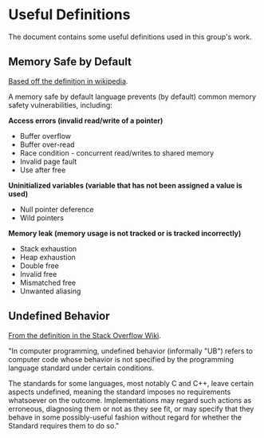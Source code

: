 # Useful Definitions

The document contains some useful definitions used in this group's work.

## Memory Safe by Default

[Based off the definition in wikipedia](https://en.wikipedia.org/wiki/Memory_safety).

A memory safe by default language prevents (by default) common memory safety vulnerabilities, including:

**Access errors (invalid read/write of a pointer)**

* Buffer overflow
* Buffer over-read
* Race condition -  concurrent read/writes to shared memory
* Invalid page fault
* Use after free

**Uninitialized variables (variable that has not been assigned a value is used)**

* Null pointer deference
* Wild pointers

**Memory leak (memory usage is not tracked or is tracked incorrectly)**

* Stack exhaustion
* Heap exhaustion
* Double free
* Invalid free
* Mismatched free
* Unwanted aliasing

## Undefined Behavior

[From the definition in the Stack Overflow Wiki](https://stackoverflow.com/tags/undefined-behavior/info).

"In computer programming, undefined behavior (informally "UB") refers to computer code whose behavior is not specified by the programming language standard under certain conditions.

The standards for some languages, most notably C and C++, leave certain aspects undefined, meaning the standard imposes no requirements whatsoever on the outcome. Implementations may regard such actions as erroneous, diagnosing them or not as they see fit, or may specify that they behave in some possibly-useful fashion without regard for whether the Standard requires them to do so."
